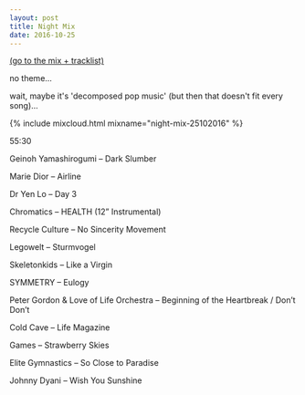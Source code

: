 ```yaml
---
layout: post
title: Night Mix
date: 2016-10-25
---
```


<a name="tracklist"></a>[(go to the mix + tracklist)](/2016/10/21/night-mix/#tracklist)

no theme...

wait, maybe it's 'decomposed pop music' (but then that doesn't fit every song)...

<!-- more -->

{% include mixcloud.html mixname="night-mix-25102016" %}

55:30

Geinoh Yamashirogumi – Dark Slumber

Marie Dior – Airline

Dr Yen Lo – Day 3

Chromatics – HEALTH (12” Instrumental)

Recycle Culture – No Sincerity Movement

Legowelt – Sturmvogel

Skeletonkids – Like a Virgin

SYMMETRY – Eulogy

Peter Gordon & Love of Life Orchestra – Beginning of the Heartbreak / Don’t 
Don’t

Cold Cave – Life Magazine

Games – Strawberry Skies

Elite Gymnastics – So Close to Paradise

Johnny Dyani – Wish You Sunshine
